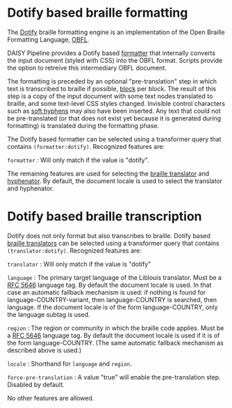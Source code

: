 <link rel="dp2:permalink" href="http://daisy.github.io/pipeline/Get-Help/User-Guide/Braille/Dotify/">
<link rev="dp2:doc" href="../src/main/java/org/daisy/pipeline/braille/dotify/impl/DotifyCSSStyledDocumentTransform.java"/>
<link rev="dp2:doc" href="../src/main/java/org/daisy/pipeline/braille/dotify/impl/DotifyTranslatorImpl"/>
<link rel="rdf:type" href="http://www.daisy.org/ns/pipeline/userdoc"/>

# Dotify based braille formatting

The [Dotify][] braille formatting engine is an implementation of the
Open Braille Formatting Language, [OBFL][].

DAISY Pipeline provides a Dotify based
[formatter](http://daisy.github.io/pipeline/Get-Help/User-Guide/Braille/#braille-formatting)
that internally converts the input document (styled with CSS) into the
OBFL format. Scripts provide the option to retreive this intermediary
OBFL document.

The formatting is preceded by an optional "pre-translation" step in
which text is transcribed to braille if possible,
[block](https://www.w3.org/TR/2007/WD-css3-box-20070809/#block-level)
per block. The result of this step is a copy of the input document
with some text nodes translated to braille, and some text-level CSS
styles changed. Invisible control characters such as [soft
hyphens](https://www.unicode.org/reports/tr14/tr14-39.html#SoftHyphen)
may also have been inserted. Any text that could not be pre-translated
(or that does not exist yet because it is generated during formatting)
is translated during the formatting phase.

The Dotify based formatter can be selected using a transformer query
that contains `(formatter:dotify)`. Recognized features are:

`formatter`
: Will only match if the value is "dotify".

The remaining features are used for selecting the [braille
translator](http://daisy.github.io/pipeline/Get-Help/User-Guide/Braille/#braille-transcription)
and
[hyphenator](http://daisy.github.io/pipeline/Get-Help/User-Guide/Braille/#hyphenation). By
default, the document locale is used to select the translator and
hyphenator.

# Dotify based braille transcription

Dotify does not only format but also transcribes to braille. Dotify
based [braille
translators](http://daisy.github.io/pipeline/Get-Help/User-Guide/Braille/#braille-transcription)
can be selected using a transformer query that contains
`(translator:dotify)`. Recognized features are:

`translator`
: Will only match if the value is "dotify"

`language`
: The primary target language of the Liblouis translator. Must be a
  [RFC 5646](https://tools.ietf.org/html/rfc5646) language tag. By
  default the document locale is used. In that case an automatic
  fallback mechanism is used: if nothing is found for
  language-COUNTRY-variant, then language-COUNTRY is searched, then
  language. If the document locale is of the form language-COUNTRY,
  only the language subtag is used.

`region`
: The region or community in which the braille code applies. Must be a
  [RFC 5646](https://tools.ietf.org/html/rfc5646) language tag. By
  default the document locale is used if it is of the form
  language-COUNTRY. (The same automatic fallback mechanism as
  described above is used.)

`locale`
: Shorthand for `language` and `region`.

`force-pre-translation`
: A value "true" will enable the pre-translation step. Disabled by default.

No other features are allowed.


[Dotify]: https://github.com/mtmse/dotify.formatter.impl
[OBFL]: https://mtmse.github.io/obfl/
